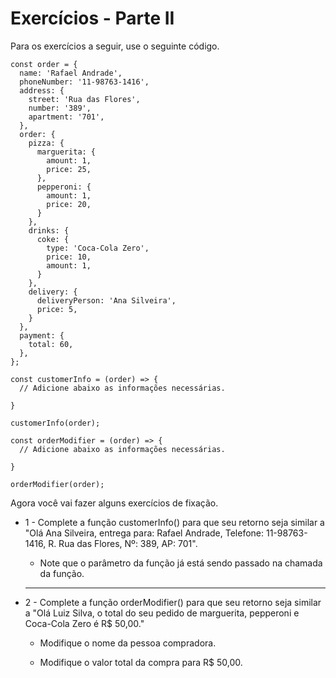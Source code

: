 # Exercícios - Parte II

Para os exercícios a seguir, use o seguinte código.

    const order = {
      name: 'Rafael Andrade',
      phoneNumber: '11-98763-1416',
      address: {
        street: 'Rua das Flores',
        number: '389',
        apartment: '701',
      },
      order: {
        pizza: {
          marguerita: {
            amount: 1,
            price: 25,
          },
          pepperoni: {
            amount: 1,
            price: 20,
          }
        },
        drinks: {
          coke: {
            type: 'Coca-Cola Zero',
            price: 10,
            amount: 1,
          }
        },
        delivery: {
          deliveryPerson: 'Ana Silveira',
          price: 5,
        }
      },
      payment: {
        total: 60,
      },
    };

    const customerInfo = (order) => {
      // Adicione abaixo as informações necessárias.

    }

    customerInfo(order);

    const orderModifier = (order) => {
      // Adicione abaixo as informações necessárias.

    }

    orderModifier(order);

Agora você vai fazer alguns exercícios de fixação.

- 1 - Complete a função customerInfo() para que seu retorno seja similar a "Olá Ana Silveira, entrega para: Rafael Andrade, Telefone: 11-98763-1416, R. Rua das Flores, Nº: 389, AP: 701".

  - Note que o parâmetro da função já está sendo passado na chamada da função.

  ___

- 2 - Complete a função orderModifier() para que seu retorno seja similar a "Olá Luiz Silva, o total do seu pedido de marguerita, pepperoni e Coca-Cola Zero é R$ 50,00."

  - Modifique o nome da pessoa compradora.

  - Modifique o valor total da compra para R$ 50,00.